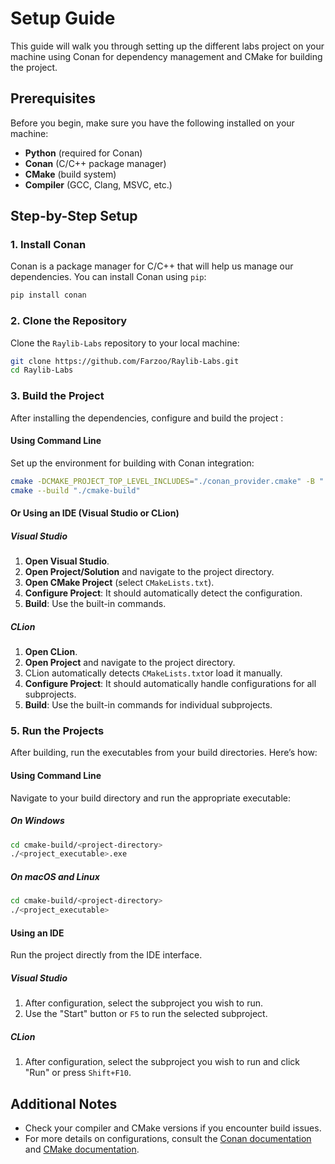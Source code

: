 # Setup Guide

This guide will walk you through setting up the different labs project on your machine using Conan for dependency management and CMake for building the project.

## Prerequisites

Before you begin, make sure you have the following installed on your machine:

- **Python** (required for Conan)
- **Conan** (C/C++ package manager)
- **CMake** (build system)
- **Compiler** (GCC, Clang, MSVC, etc.)

## Step-by-Step Setup

### 1. Install Conan

Conan is a package manager for C/C++ that will help us manage our dependencies. You can install Conan using `pip`:

```sh
pip install conan
```

### 2. Clone the Repository

Clone the `Raylib-Labs` repository to your local machine:

```sh
git clone https://github.com/Farzoo/Raylib-Labs.git
cd Raylib-Labs
```

### 3. Build the Project

After installing the dependencies, configure and build the project :

#### Using Command Line

Set up the environment for building with Conan integration:

```sh
cmake -DCMAKE_PROJECT_TOP_LEVEL_INCLUDES="./conan_provider.cmake" -B "./cmake-build"
cmake --build "./cmake-build"
```

#### Or Using an IDE (Visual Studio or CLion)

##### Visual Studio

1. **Open Visual Studio**.
2. **Open Project/Solution** and navigate to the project directory.
3. **Open CMake Project** (select `CMakeLists.txt`).
4. **Configure Project**: It should automatically detect the configuration.
5. **Build**: Use the built-in commands.

##### CLion

1. **Open CLion**.
2. **Open Project** and navigate to the project directory.
3. CLion automatically detects `CMakeLists.txt`or load it manually.
4. **Configure Project**: It should automatically handle configurations for all subprojects.
5. **Build**: Use the built-in commands for individual subprojects.

### 5. Run the Projects

After building, run the executables from your build directories. Here’s how:

#### Using Command Line

Navigate to your build directory and run the appropriate executable:

##### On Windows
```sh
cd cmake-build/<project-directory>
./<project_executable>.exe
```

##### On macOS and Linux
```sh
cd cmake-build/<project-directory>
./<project_executable>
```

#### Using an IDE

Run the project directly from the IDE interface.

##### Visual Studio

1. After configuration, select the subproject you wish to run.
2. Use the "Start" button or `F5` to run the selected subproject.

##### CLion

1. After configuration, select the subproject you wish to run and click "Run" or press `Shift+F10`.

## Additional Notes

- Check your compiler and CMake versions if you encounter build issues.
- For more details on configurations, consult the [Conan documentation](https://docs.conan.io/2/) and [CMake documentation](https://cmake.org/documentation/).
